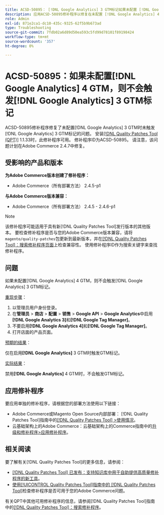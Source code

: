 ```yaml
---
title: ACSD-50895： [!DNL Google Analytics] 3 GTM标记如果未配置 [!DNL Google Analytics] 4 GTM，则不会触发
description: 应用ACSD-50895修补程序以修复在未配置 [!DNL Google Analytics] 4 GTM时未触发 [!DNL Google Analytics] 3 GTM标记的Adobe Commerce问题。
role: Admin
exl-id: 871e2ca1-dc10-435c-9325-62f5b9b673ad
type: Troubleshooting
source-git-commit: 7fdb02a6d89d50ea593c5fd99d78101f89198424
workflow-type: tm+mt
source-wordcount: '357'
ht-degree: 0%

---
```


# ACSD-50895：如果未配置[!DNL Google Analytics] 4 GTM，则不会触发[!DNL Google Analytics] 3 GTM标记

ACSD-50895修补程序修复了未配置[!DNL Google Analytics] 3 GTM时未触发[!DNL Google Analytics] 3 GTM标记的问题。 安装[[!DNL Quality Patches Tool (QPT)]](https://experienceleague.adobe.com/zh-hans/docs/commerce-operations/tools/quality-patches-tool/quality-patches-tool-to-self-serve-quality-patches) 1.1.33时，此修补程序可用。 修补程序ID为ACSD-50895。 请注意，该问题计划在Adobe Commerce 2.4.7中修复。

## 受影响的产品和版本

**为Adobe Commerce版本创建了修补程序：**

* Adobe Commerce（所有部署方法） 2.4.5-p1

**与Adobe Commerce版本兼容：**

* Adobe Commerce（所有部署方法） 2.4.5 - 2.4.6-p1

>[!NOTE]
>
>该修补程序可能适用于具有新[!DNL Quality Patches Tool]发行版本的其他版本。 要检查修补程序是否与您的Adobe Commerce版本兼容，请将`magento/quality-patches`包更新到最新版本，并在[[!DNL Quality Patches Tool]：搜索修补程序页面](https://experienceleague.adobe.com/tools/commerce-quality-patches/index.html?lang=zh-Hans)上检查兼容性。 使用修补程序ID作为搜索关键字来查找修补程序。

## 问题

如果未配置[!DNL Google Analytics] 4 GTM，则不会触发[!DNL Google Analytics] 3 GTM标记。

<u>重现步骤</u>：

1. 以管理员用户身份登录。
1. 在&#x200B;**管理员** > **商店** > **配置** > **销售** > **Google API** > **Google Analytics**&#x200B;中启用&#x200B;**[!DNL Google Analytics 3]**&#x200B;和&#x200B;**[!DNL Google Tag Manager]**。
1. 不要启用&#x200B;**[!DNL Google Analytics 4]**&#x200B;和&#x200B;**[!DNL Google Tag Manager]**。
1. 打开店面的产品页面。

<u>预期的结果</u>：

仅在启用&#x200B;**[!DNL Google Analytics]** 3 GTM时触发GTM标记。

<u>实际结果</u>：

禁用&#x200B;**[!DNL Google Analytics]** 4 GTM时，不会触发GTM标记。

## 应用修补程序

要应用单独的修补程序，请根据您的部署方法使用以下链接：

* Adobe Commerce或Magento Open Source内部部署： [!DNL Quality Patches Tool]指南中的[[!DNL Quality Patches Tool] >使用情况](/help/tools/quality-patches-tool/usage.md)。
* 云基础架构上的Adobe Commerce：云基础架构上的Commerce指南中的[升级和修补程序>应用修补程序](https://experienceleague.adobe.com/docs/commerce-cloud-service/user-guide/develop/upgrade/apply-patches.html?lang=zh-Hans)。

## 相关阅读

要了解有关[!DNL Quality Patches Tool]的更多信息，请参阅：

* [[!DNL Quality Patches Tool] 已发布：支持知识库中用于自助提供高质量修补程序的新工具](https://experienceleague.adobe.com/zh-hans/docs/commerce-operations/tools/quality-patches-tool/quality-patches-tool-to-self-serve-quality-patches)。
* [使用[!UICONTROL Quality Patches Tool]指南中的 [!DNL Quality Patches Tool]](/help/tools/quality-patches-tool/patches-available-in-qpt/check-patch-for-magento-issue-with-magento-quality-patches.md)检查修补程序是否可用于您的Adobe Commerce问题。


有关QPT中其他可用修补程序的信息，请参阅[!DNL Quality Patches Tool]指南中的[[!DNL Quality Patches Tool]：搜索修补程序](https://experienceleague.adobe.com/tools/commerce-quality-patches/index.html?lang=zh-Hans)。

